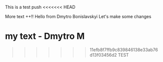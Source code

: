 This is a test push
<<<<<<< HEAD

More text ++!!
Hello from Dmytro Bonislavskyi
Let's make some changes


my text - Dmytro M
=======
>>>>>>> 11efb8f7ffb9c839846138e33ab76d13f03456d2
TEST
